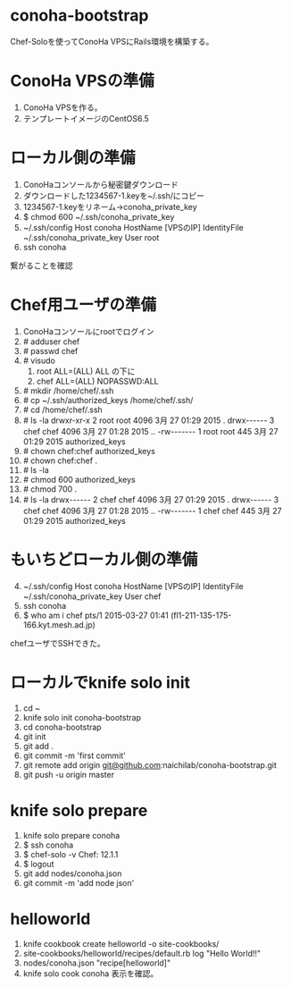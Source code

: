# conoha-bootstrap
Chef-Soloを使ってConoHa VPSにRails環境を構築する。

# ConoHa VPSの準備
1. ConoHa VPSを作る。
2. テンプレートイメージのCentOS6.5

# ローカル側の準備
1. ConoHaコンソールから秘密鍵ダウンロード
2. ダウンロードした1234567-1.keyを~/.ssh/にコピー
3. 1234567-1.keyをリネーム->conoha_private_key
4. $ chmod 600 ~/.ssh/conoha_private_key
4. ~/.ssh/config
        Host conoha
          HostName	[VPSのIP]
          IdentityFile	~/.ssh/conoha_private_key
          User		root
5. ssh conoha

繋がることを確認

# Chef用ユーザの準備
1. ConoHaコンソールにrootでログイン
1. \# adduser chef
2. \# passwd chef
3. \# visudo
    1. root ALL=(ALL) ALL の下に
    2. chef ALL=(ALL) NOPASSWD:ALL
4. \# mkdir /home/chef/.ssh
5. \# cp ~/.ssh/authorized_keys /home/chef/.ssh/
6. \# cd /home/chef/.ssh
7. \# ls -la
        drwxr-xr-x 2 root root 4096  3月 27 01:29 2015 .
        drwx------ 3 chef chef 4096  3月 27 01:28 2015 ..
        -rw------- 1 root root  445  3月 27 01:29 2015 authorized_keys
8. \# chown chef:chef authorized_keys
9. \# chown chef:chef .
10. \# ls -la
11. \# chmod 600 authorized_keys
12. \# chmod 700 .
13. \# ls -la
        drwx------ 2 chef chef 4096  3月 27 01:29 2015 .
        drwx------ 3 chef chef 4096  3月 27 01:28 2015 ..
        -rw------- 1 chef chef  445  3月 27 01:29 2015 authorized_keys

# もいちどローカル側の準備
4. ~/.ssh/config
        Host conoha
          HostName	[VPSのIP]
          IdentityFile	~/.ssh/conoha_private_key
          User		chef
5. ssh conoha
6. $ who am i
        chef     pts/1        2015-03-27 01:41 (fl1-211-135-175-166.kyt.mesh.ad.jp)

chefユーザでSSHできた。

# ローカルでknife solo init
1. cd ~
2. knife solo init conoha-bootstrap
3. cd conoha-bootstrap
4. git init
5. git add .
6. git commit -m 'first commit'
7. git remote add origin git@github.com:naichilab/conoha-bootstrap.git
8. git push -u origin master

# knife solo prepare
1. knife solo prepare conoha
2. $ ssh conoha
3. $ chef-solo -v
Chef: 12.1.1
4. $ logout
5. git add nodes/conoha.json
6. git commit -m 'add node json'

# helloworld
1. knife cookbook create helloworld -o site-cookbooks/
2. site-cookbooks/helloworld/recipes/default.rb
log "Hello World!!"
3. nodes/conoha.json
"recipe[helloworld]"
4. knife solo cook conoha
表示を確認。






#
